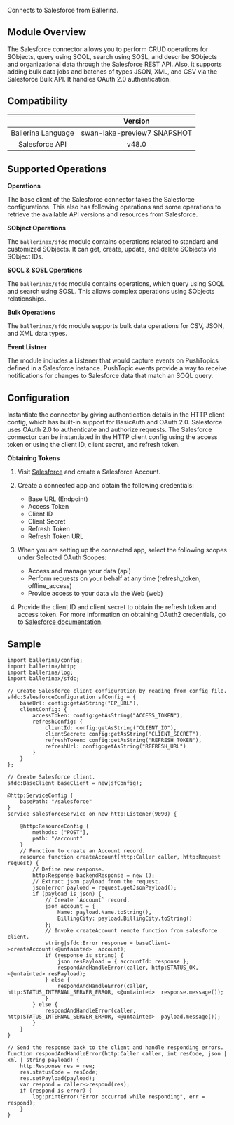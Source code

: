 Connects to Salesforce from Ballerina. 

## Module Overview

The Salesforce connector allows you to perform CRUD operations for SObjects, query using SOQL, search using SOSL, and
describe SObjects and organizational data through the Salesforce REST API. Also, it supports adding bulk data jobs and batches of types JSON, XML, and CSV via the Salesforce Bulk API. It handles OAuth 2.0 authentication.

## Compatibility
|                     |    Version                          |
|:-------------------:|:-----------------------------------:|
| Ballerina Language  | swan-lake-preview7 SNAPSHOT         |
| Salesforce API      | v48.0                               |

## Supported Operations

**Operations**

The base client of the Salesforce connector takes the Salesforce configurations. This also has following operations and some operations to retrieve the available API versions and resources from Salesforce.

**SObject Operations**

The `ballerinax/sfdc` module contains operations related to standard and customized SObjects. It can get, create, update, and delete SObjects via SObject IDs.

**SOQL & SOSL Operations**

The `ballerinax/sfdc` module contains operations, which query using SOQL and search using SOSL. This allows complex 
operations using SObjects relationships.

**Bulk Operations**

The `ballerinax/sfdc` module supports bulk data operations for CSV, JSON, and XML data types.

**Event Listner**

The module includes a Listener that would capture events on PushTopics defined in a Salesforce instance. PushTopic
 events provide a way to receive notifications for changes to Salesforce data that match an SOQL query.

## Configuration

Instantiate the connector by giving authentication details in the HTTP client config, which has built-in support for 
BasicAuth and OAuth 2.0. Salesforce uses OAuth 2.0 to authenticate and authorize requests. The Salesforce connector can 
be instantiated in the HTTP client config using the access token or using the client ID, client secret, and refresh 
token.

**Obtaining Tokens**

1. Visit [Salesforce](https://www.salesforce.com) and create a Salesforce Account.
2. Create a connected app and obtain the following credentials: 
    * Base URL (Endpoint)
    * Access Token
    * Client ID
    * Client Secret
    * Refresh Token
    * Refresh Token URL
    
3.  When you are setting up the connected app, select the following scopes under Selected OAuth Scopes:

    * Access and manage your data (api)
    * Perform requests on your behalf at any time (refresh_token, offline_access)
    * Provide access to your data via the Web (web)

4. Provide the client ID and client secret to obtain the refresh token and access token. For more information on 
   obtaining OAuth2 credentials, go to 
   [Salesforce documentation](https://help.salesforce.com/articleView?id=remoteaccess_authenticate_overview.htm).


## Sample

 
```ballerina
import ballerina/config;
import ballerina/http;
import ballerina/log;
import ballerinax/sfdc;

// Create Salesforce client configuration by reading from config file.
sfdc:SalesforceConfiguration sfConfig = {
    baseUrl: config:getAsString("EP_URL"),
    clientConfig: {
        accessToken: config:getAsString("ACCESS_TOKEN"),
        refreshConfig: {
            clientId: config:getAsString("CLIENT_ID"),
            clientSecret: config:getAsString("CLIENT_SECRET"),
            refreshToken: config:getAsString("REFRESH_TOKEN"),
            refreshUrl: config:getAsString("REFRESH_URL")
        }
    }
};

// Create Salesforce client.
sfdc:BaseClient baseClient = new(sfConfig);

@http:ServiceConfig {
    basePath: "/salesforce"
}
service salesforceService on new http:Listener(9090) {

    @http:ResourceConfig {
        methods: ["POST"],
        path: "/account"
    }
    // Function to create an Account record.
    resource function createAccount(http:Caller caller, http:Request request) {
        // Define new response.
        http:Response backendResponse = new ();
        // Extract json payload from the request.
        json|error payload = request.getJsonPayload();
        if (payload is json) {
            // Create `Account` record.
            json account = {
                Name: payload.Name.toString(),
                BillingCity: payload.BillingCity.toString()
            }; 
            // Invoke createAccount remote function from salesforce client.
            string|sfdc:Error response = baseClient->createAccount(<@untainted>  account);
            if (response is string) {
                json resPayload = { accountId: response };
                respondAndHandleError(caller, http:STATUS_OK, <@untainted> resPayload);
            } else {
                respondAndHandleError(caller, http:STATUS_INTERNAL_SERVER_ERROR, <@untainted>  response.message());
            }
        } else {
            respondAndHandleError(caller, http:STATUS_INTERNAL_SERVER_ERROR, <@untainted>  payload.message());
        }      
    }
}

// Send the response back to the client and handle responding errors.
function respondAndHandleError(http:Caller caller, int resCode, json | xml | string payload) {
    http:Response res = new;
    res.statusCode = resCode;
    res.setPayload(payload);
    var respond = caller->respond(res);
    if (respond is error) {
        log:printError("Error occurred while responding", err = respond);
    }
}
```
